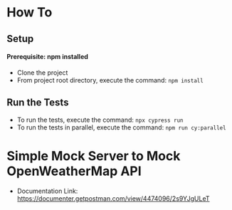 # How To
## Setup 
#### Prerequisite: npm installed
- Clone the project
- From project root directory, execute the command: `npm install`

## Run the Tests
- To run the tests, execute the command: `npx cypress run`
- To run the tests in parallel, execute the command: `npm run cy:parallel`

# Simple Mock Server to Mock OpenWeatherMap API
- Documentation Link: https://documenter.getpostman.com/view/4474096/2s9YJgULeT
